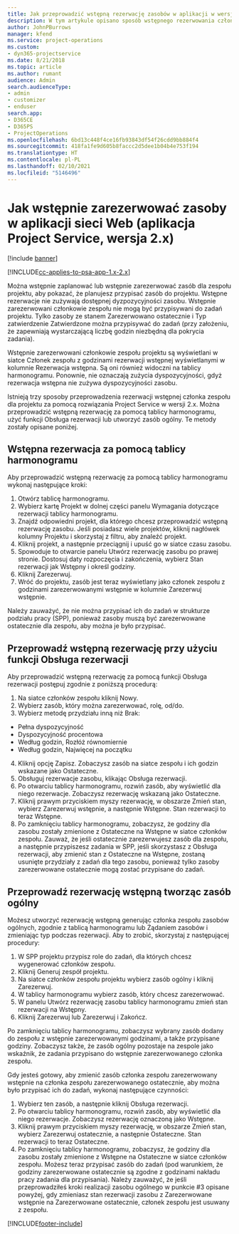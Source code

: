 ```yaml
---
title: Jak przeprowadzić wstępną rezerwację zasobów w aplikacji w wersji 2.x?
description: W tym artykule opisano sposób wstępnego rezerwowania członków zespołu projektu za pomocą rozwiązania Project Service.
author: JohnPBurrows
manager: kfend
ms.service: project-operations
ms.custom:
- dyn365-projectservice
ms.date: 8/21/2018
ms.topic: article
ms.author: rumant
audience: Admin
search.audienceType:
- admin
- customizer
- enduser
search.app:
- D365CE
- D365PS
- ProjectOperations
ms.openlocfilehash: 6bd13c448f4ce16fb93843df54f26cdd9bb884f4
ms.sourcegitcommit: 418fa1fe9d605b8faccc2d5dee1b04b4e753f194
ms.translationtype: HT
ms.contentlocale: pl-PL
ms.lasthandoff: 02/10/2021
ms.locfileid: "5146496"
---
```

# <a name="how-do-i-soft-book-resources-in-the-web-app-project-service-app-v2x"></a>Jak wstępnie zarezerwować zasoby w aplikacji sieci Web (aplikacja Project Service, wersja 2.x)

[!include [banner](../includes/psa-now-project-operations.md)]

[!INCLUDE[cc-applies-to-psa-app-1.x-2.x](../includes/cc-applies-to-psa-app-1x-2x.md)]

Można wstępnie zaplanować lub wstępnie zarezerwować zasób dla zespołu projektu, aby pokazać, że planujesz przypisać zasób do projektu. Wstępne rezerwacje nie zużywają dostępnej dyzpozycyjności zasobu. Wstępnie zarezerwowani członkowie zespołu nie mogą być przypisywani do zadań projektu. Tylko zasoby ze stanem Zarezerwowano ostatecznie i Typ zatwierdzenie Zatwierdzone można przypisywać do zadań (przy założeniu, że zapewniają wystarczającą liczbę godzin niezbędną dla pokrycia zadania).

Wstępnie zarezerwowani członkowie zespołu projektu są wyświetlani w siatce Członek zespołu z godzinami rezerwacji wstępnej wyświetlanymi w kolumnie Rezerwacja wstępna. Są oni również widoczni na tablicy harmonogramu. Ponownie, nie oznaczają zużycia dyspozycyjności, gdyż rezerwacja wstępna nie zużywa dyspozycyjności zasobu.

Istnieją trzy sposoby przeprowadzenia rezerwacji wstępnej członka zespołu dla projektu za pomocą rozwiązania Project Service w wersji 2.x. Można przeprowadzić wstępną rezerwację za pomocą tablicy harmonogramu, użyć funkcji Obsługa rezerwacji lub utworzyć zasób ogólny. Te metody zostały opisane poniżej.

## <a name="soft-book-with-the-schedule-board"></a>Wstępna rezerwacja za pomocą tablicy harmonogramu

Aby przeprowadzić wstępną rezerwację za pomocą tablicy harmonogramu wykonaj następujące kroki: 
1. Otwórz tablicę harmonogramu.
2. Wybierz kartę Projekt w dolnej części panelu Wymagania dotyczące rezerwacji tablicy harmonogramu.
3. Znajdź odpowiedni projekt, dla którego chcesz przeprowadzić wstępną rezerwację zasobu. Jeśli posiadasz wiele projektów, kliknij nagłówek kolumny Projektu i skorzystaj z filtru, aby znaleźć projekt.
4. Kliknij projekt, a następnie przeciągnij i upuść go w siatce czasu zasobu.
5. Spowoduje to otwarcie panelu Utwórz rezerwację zasobu po prawej stronie. Dostosuj daty rozpoczęcia i zakończenia, wybierz Stan rezerwacji jak Wstępny i określ godziny. 
6. Kliknij Zarezerwuj.
7. Wróć do projektu, zasób jest teraz wyświetlany jako członek zespołu z godzinami zarezerwowanymi wstępnie w kolumnie Zarezerwuj wstępnie.

Należy zauważyć, że nie można przypisać ich do zadań w strukturze podziału pracy (SPP), ponieważ zasoby muszą być zarezerwowane ostatecznie dla zespołu, aby można je było przypisać.

## <a name="soft-book-using-the-maintain-bookings-feature"></a>Przeprowadź wstępną rezerwację przy użyciu funkcji Obsługa rezerwacji

Aby przeprowadzić wstępną rezerwację za pomocą funkcji Obsługa rezerwacji postępuj zgodnie z poniższą procedurą:
1. Na siatce członków zespołu kliknij Nowy.
2. Wybierz zasób, który można zarezerwować, rolę, od/do.
3. Wybierz metodę przydziału inną niż Brak:
- Pełna dyspozycyjność
- Dyspozycyjność procentowa
- Według godzin, Rozłóż równomiernie
- Według godzin, Najwięcej na początku
4. Kliknij opcję Zapisz. Zobaczysz zasób na siatce zespołu i ich godzin wskazane jako Ostateczne.
5. Obsługuj rezerwacje zasobu, klikając Obsługa rezerwacji.
6. Po otwarciu tablicy harmonogramu, rozwiń zasób, aby wyświetlić dla niego rezerwacje. Zobaczysz rezerwację wskazaną jako Ostateczne.
7. Kliknij prawym przyciskiem myszy rezerwację, w obszarze Zmień stan, wybierz Zarezerwuj wstępnie, a następnie Wstępne. Stan rezerwacji to teraz Wstępne.
8. Po zamknięciu tablicy harmonogramu, zobaczysz, że godziny dla zasobu zostały zmienione z Ostateczne na Wstępne w siatce członków zespołu.
Zauważ, że jeśli ostatecznie zarezerwujesz zasób dla zespołu, a następnie przypiszesz zadania w SPP, jeśli skorzystasz z Obsługa rezerwacji, aby zmienić stan z Ostateczne na Wstępne, zostaną usunięte przydziały z zadań dla tego zasobu, ponieważ tylko zasoby zarezerwowane ostatecznie mogą zostać przypisane do zadań.

## <a name="soft-book-by-creating-a-generic-resource"></a>Przeprowadź rezerwację wstępną tworząc zasób ogólny

Możesz utworzyć rezerwację wstępną generując członka zespołu zasobów ogólnych, zgodnie z tablicą harmonogramu lub Żądaniem zasobów i zmieniając typ podczas rezerwacji.
Aby to zrobić, skorzystaj z następującej procedury:

1. W SPP projektu przypisz role do zadań, dla których chcesz wygenerować członków zespołu.
2. Kliknij Generuj zespół projektu.
3. Na siatce członków zespołu projektu wybierz zasób ogólny i kliknij Zarezerwuj.
4. W tablicy harmonogramu wybierz zasób, który chcesz zarezerwować.
5. W panelu Utwórz rezerwację zasobu tablicy harmonogramu zmień stan rezerwacji na Wstępny.
6. Kliknij Zarezerwuj lub Zarezerwuj i Zakończ.

Po zamknięciu tablicy harmonogramu, zobaczysz wybrany zasób dodany do zespołu z wstępnie zarezerwowanymi godzinami, a także przypisane godziny. Zobaczysz także, że zasób ogólny pozostaje na zespole jako wskaźnik, że zadania przypisano do wstępnie zarezerwowanego członka zespołu.

Gdy jesteś gotowy, aby zmienić zasób członka zespołu zarezerwowany wstępnie na członka zespołu zarezerwowanego ostatecznie, aby można było przypisać ich do zadań, wykonaj następujące czynności:

1. Wybierz ten zasób, a następnie kliknij Obsługa rezerwacji.
2. Po otwarciu tablicy harmonogramu, rozwiń zasób, aby wyświetlić dla niego rezerwacje. Zobaczysz rezerwację oznaczoną jako Wstępne.
3. Kliknij prawym przyciskiem myszy rezerwację, w obszarze Zmień stan, wybierz Zarezerwuj ostatecznie, a następnie Ostateczne. Stan rezerwacji to teraz Ostateczne.
4. Po zamknięciu tablicy harmonogramu, zobaczysz, że godziny dla zasobu zostały zmienione z Wstępne na Ostateczne w siatce członków zespołu. Możesz teraz przypisać zasób do zadań (pod warunkiem, że godziny zarezerwowane ostatecznie są zgodne z godzinami nakładu pracy zadania dla przypisania). Należy zauważyć, że jeśli przeprowadziłeś kroki realizacji zasobu ogólnego w punkcie #3 opisane powyżej, gdy zmieniasz stan rezerwacji zasobu z Zarezerwowane wstępnie na Zarezerwowane ostatecznie, członek zespołu jest usuwany z zespołu.


[!INCLUDE[footer-include](../includes/footer-banner.md)]